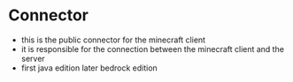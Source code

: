 # Connector

+ this is the public connector for the minecraft client
+ it is responsible for the connection between the minecraft client and the server
+ first java edition later bedrock edition